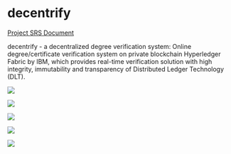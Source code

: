 # decentrify

[Project SRS Document](https://1drv.ms/b/s!AuX6hGa70b74gbQP-MjpD16GzQBjBw?e=Aq2Na1)

decentrify - a decentralized degree verification system: 
Online degree/certificate verification system on private blockchain Hyperledger Fabric by IBM, which provides real-time verification solution with high integrity, immutability and transparency of Distributed Ledger Technology (DLT).


<kbd><img src="images/img12.JPG" /></kbd>


<kbd><img src="images/img13.JPG" /></kbd>


<kbd><img src="images/img14.JPG" /></kbd>

<kbd><img src="images/img15.JPG" /></kbd>

<kbd><img src="images/img16.JPG" /></kbd>
